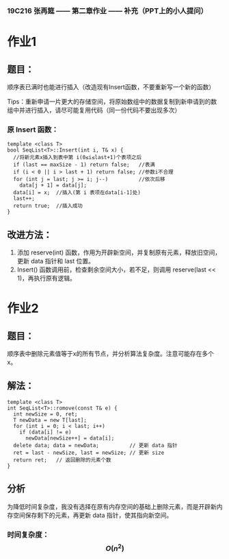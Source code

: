 ### 19C216 张再筵 —— 第二章作业 —— 补充（PPT上的小人提问）

# 作业1

## 题目：
顺序表已满时也能进行插入（改造现有Insert函数，不要重新写一个新的函数）

Tips：重新申请一片更大的存储空间，将原始数组中的数据复制到新申请到的数组中并进行插入，请尽可能复用代码（同一份代码不要出现多次）

### 原 Insert 函数：
```
template <class T>
bool SeqList<T>::Insert(int i, T& x) {
  //将新元素x插入到表中第 i(0≤i≤last+1)个表项之后
  if (last == maxSize - 1) return false;   //表满
  if (i < 0 || i > last + 1) return false; //参数i不合理
  for (int j = last; j >= i; j--)          //依次后移
    data[j + 1] = data[j];
  data[i] = x;  //插入(第 i 表项在data[i-1]处)
  last++;
  return true;  //插入成功
}
```

## 改进方法：

1. 添加 reserve(int) 函数，作用为开辟新空间，并复制原有元素，释放旧空间，更新 data 指针和 last 位置。
2. Insert() 函数调用前，检查剩余空间大小，若不足，则调用 reserve(last << 1)，再执行原有逻辑。

# 作业2

## 题目：
顺序表中删除元素值等于x的所有节点，并分析算法复杂度。注意可能存在多个 x。

## 解法：
```
template <class T>
int SeqList<T>::romove(const T& e) {
  int newSize = 0, ret;
  T newData = new T[last];
  for (int i = 0; i < last; i++)
    if (data[i] != e)
      newData[newSize++] = data[i];
  delete data; data = newData;          // 更新 data 指针
  ret = last - newSize, last = newSize; // 更新 size
  return ret;   // 返回删除的元素个数
}
```

## 分析

为降低时间复杂度，我没有选择在原有内存空间的基础上删除元素，而是开辟新内存空间保存剩下的元素，再更新 data 指针，使其指向新空间。

### 时间复杂度：$$ O(n^2) $$